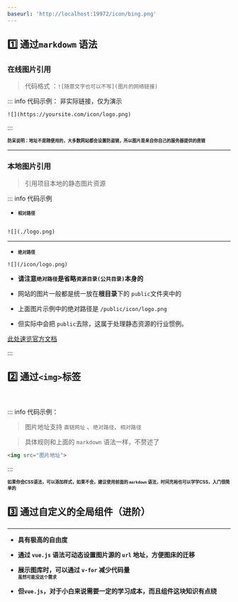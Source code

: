 ```yaml
---
baseurl: 'http://localhost:19972/icon/bing.png'
---
```

## :one: 通过`markdowm` 语法

### 在线图片引用

> 代码格式 ：`![随意文字也可以不写](图片的网络链接)`

::: info  <Badge type='info'>代码示例：</Badge>  <Badge type='warning'>非实际链接，仅为演示</Badge>
```markdowm
![](https://yoursite.com/icon/logo.png)
```
:::

**<small><small>防呆说明：地址不是随便用的，大多数网站都会设置防盗链，所以图片是来自你自己的服务器提供的直链</small></small>**

---

### 本地图片引用

> 引用项目本地的静态图片资源

::: info  <Badge type='info'>代码示例</Badge>

- **<small><small>相对路径</small></small>**

```markdowm

![](./logo.png)

```
---

- **<small><small>绝对路径</small></small>**

```markdowm
![](/icon/logo.png)
```

- **请注意`绝对路径`是省略`资源目录(公共目录)`本身的**

- 网站的图片一般都是统一放在**根目录**下的 `public`文件夹中的

- 上面图片示例中的绝对路径是 `/public/icon/logo.png` 

- 但实际中会把 `public`去除，这属于处理静态资源的行业惯例。 

[此处速览官方文档](https://vitepress.dev/zh/guide/asset-handling#referencing-static-assets)


:::

## :two: 通过`<img>`标签

<br>

::: info  <Badge type='info'>代码示例：</Badge>

> 图片地址支持 `直链网址` 、`绝对路径`、`相对路径`

> 具体规则和上面的 `markdown` 语法一样，不赘述了

```html
<img src="图片地址">
```

:::

**<small><small>如果你会CSS语法，可以添加样式，如果不会，建议使用前面的 `markdown` 语法，时间充裕也可以学学CSS，入门很简单的</small></small>**


## :three: 通过自定义的全局组件（进阶）

---

- **具有极高的自由度**  

- **通过 `vue.js` 语法可动态设置图片源的 `url` 地址，方便图床的迁移**  

- **展示图库时，可以通过 `v-for` 减少代码量**  
**<small><small>虽然可能没这个需求</small></small>**

- **但`vue.js`，对于小白来说需要一定的学习成本，而且组件这块知识有点绕**  

<!-- <img src="http://localhost:19972/icon/bing.png" alt="" class="searchEngineIcon"> -->

<img :src='$frontmatter.baseurl'>
